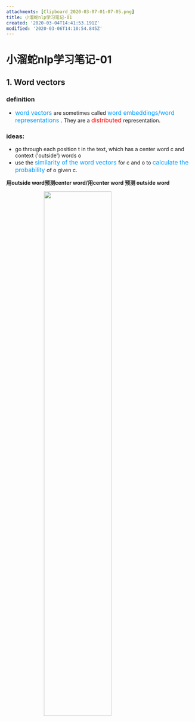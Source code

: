 ```yaml
---
attachments: [Clipboard_2020-03-07-01-07-05.png]
title: 小溜蛇nlp学习笔记-01
created: '2020-03-04T14:41:53.191Z'
modified: '2020-03-06T14:10:54.845Z'
---
```


# 小溜蛇nlp学习笔记-01
<style>
img{
    width: 60%;
    padding-left: 20%;
}
</style>
## 1. Word vectors
### definition
- <font color=#0099ff size=3> word vectors </font> are sometimes called <font color=#0099ff size=3> word embeddings/word representations </font>. They are a <font color=red size=3> distributed </font> representation.
### ideas:
- go through each position t in the text, which has a center word c and context ('outside') words o
- use the <font color=#0099ff size=3> similarity of the word vectors </font> for c and o to <font color=#0099ff size=3> calculate the probability </font> of o given c.

**用outside word预测center word/用center word 预测 outside word**

![](@attachment/Clipboard_2020-03-07-01-07-05.png)
